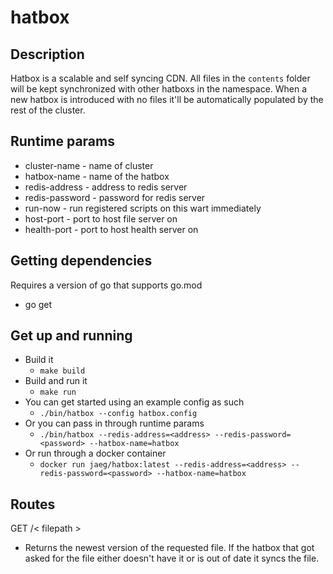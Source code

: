 # hatbox

## Description
Hatbox is a scalable and self syncing CDN.  All files in the `contents` folder will be kept synchronized with other hatboxs in the namespace.  When a new hatbox is introduced with no files it'll be automatically populated by the rest of the cluster.

## Runtime params
- cluster-name - name of cluster   
- hatbox-name - name of the hatbox   
- redis-address - address to redis server  
- redis-password - password for redis server   
- run-now - run registered scripts on this wart immediately
- host-port - port to host file server on
- health-port - port to host health server on

## Getting dependencies
Requires a version of go that supports go.mod
- go get

## Get up and running
- Build it
  - `make build`
- Build and run it
  - `make run`
- You can get started using an example config as such
  -  `./bin/hatbox --config hatbox.config`
- Or you can pass in through runtime params  
  - `./bin/hatbox --redis-address=<address> --redis-password=<password> --hatbox-name=hatbox`
- Or run through a docker container
  - `docker run jaeg/hatbox:latest --redis-address=<address> --redis-password=<password> --hatbox-name=hatbox`

## Routes
GET /< filepath > 
- Returns the newest version of the requested file.  If the hatbox that got asked for the file either doesn't have it or is out of date it syncs the file.